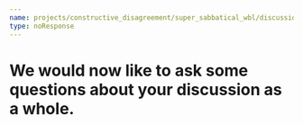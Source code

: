 ```yaml
---
name: projects/constructive_disagreement/super_sabbatical_wbl/discussionGeneralSurveyInstructions.md
type: noResponse
---
```


# We would now like to ask some questions about your discussion as a whole.
